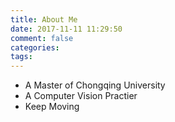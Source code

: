 ```yaml
---
title: About Me
date: 2017-11-11 11:29:50
comment: false
categories:
tags:
---
```


- A Master of Chongqing University
- A Computer Vision Practier
- Keep Moving